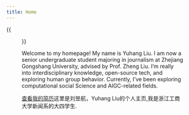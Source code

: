 ```yaml
---
title: Home
---
```


{{<figure src="https://s2.loli.net/2024/08/24/KjNTgZkzERG76Xr.jpg" title="2023 in HangZhou" width="450">}}

Welcome to my homepage! My name is Yuhang Liu. I am now a senior undergraduate student majoring in journalism at Zhejiang Gongshang University, advised by Prof. Zheng Liu. I’m really into interdisciplinary knowledge, open-source tech, and exploring human group behavior. Currently, I’ve been exploring computational social Science and AIGC-related fields.

[查看我的简历](~/Desktop/liuyuhangcv.pdf )这里是刘昱航，Yuhang Liu的个人主页,我是浙江工商大学新闻系的大四学生.
